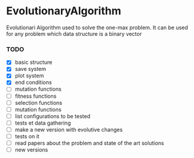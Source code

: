# EvolutionaryAlgorithm
Evolutionari Algorithm used to solve the one-max problem. It can be used for any problem which data structure is a binary vector

### TODO
 - [x] basic structure
 - [x] save system
 - [x] plot system
 - [x] end conditions
 - [ ] mutation functions
 - [ ] fitness functions
 - [ ] selection functions
 - [ ] mutation functions
 - [ ] list configurations to be tested
 - [ ] tests et data gathering
 - [ ] make a new version with evolutive changes
 - [ ] tests on it
 - [ ] read papers about the problem and state of the art solutions
 - [ ] new versions 